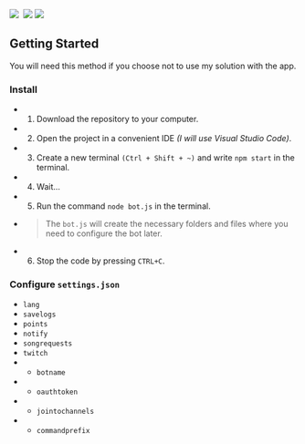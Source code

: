 ![](https://img.shields.io/badge/License-MIT-%2393cee8?style=flat-square&logo=gitbook) ![]() ![](https://img.shields.io/badge/-JavaScript-%23101010?style=flat-square&logo=javascript) ![](https://img.shields.io/badge/-Electron-%23fefefe?style=flat-square&logo=electron)
## Getting Started
You will need this method if you choose not to use my solution with the app.
### Install
+ 1. Download the repository to your computer.
+ 2. Open the project in a convenient IDE *(I will use Visual Studio Code)*.
+ 3. Create a new terminal `(Ctrl + Shift + ~)` and write `npm start` in the terminal.
+ 4. Wait...
+ 5. Run the command `node bot.js` in the terminal.
+ > The `bot.js` will create the necessary folders and files where you need to configure the bot later.
+ 6. Stop the code by pressing `CTRL+C`.
### Configure `settings.json`
+ `lang`
+ `savelogs`
+ `points`
+ `notify`
+ `songrequests`
+ `twitch`
+ - `botname`
+ - `oauthtoken`
+ - `jointochannels`
+ - `commandprefix`

